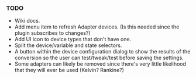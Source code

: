 ### TODO 
- Wiki docs.
- Add menu item to refresh Adapter devices.  (Is this needed 
  since the plugin subscribes to changes?)
- Add UI icon to device types that don't have one.
- Split the device/variable and state selectors.
- A button within the device configuration dialog to show the 
  results of the conversion so the user can test/tweak/test 
  before saving the settings.
- Some adapters can likely be removed since there's very little 
  likelihood that they will ever be used (Kelvin? Rankine?)